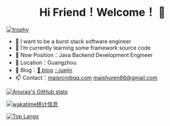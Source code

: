 <h1 align="center"> Hi Friend！Welcome！ 👋</h1>

[![trophy](https://github-profile-trophy.vercel.app/?username=MaiSR9527&column=7)](https://github.com/ryo-ma/github-profile-trophy)
- 🔭 I want to be a burst stack software engineer
- 🌱 I’m currently learning some framework source code
- 🏣 Now Position：Java Backend Development Engineer
- 🤔 Location：Guangzhou
- 💬 Blog：[:house_with_garden: blog](https://www.maishuren.top) [:boom:​juejin](https://juejin.cn/user/1055176692602791/posts)
- 📫 Contact：maisrcn@qq.com   maishuren66@gmail.com

[![Anurag's GitHub stats](https://readme-profile.vercel.app/api?username=MaiSR9527&count_private=true&show_icons=true&theme=radical&include_all_commits=true)](https://github.com/MaiSR9527/github-readme-stats)

[![wakatime统计信息](https://readme-profile.vercel.app/api/wakatime?username=maisr)](https://github.com/MaiSR9527/github-readme-stats)

[![Top Langs](https://readme-profile.vercel.app/api/top-langs/?username=MaiSR9527&langs_count=8&hide=HTML,smarty,CSS,JavaScript)](https://github.com/MaiSR9527/github-readme-stats)
<!--
**MaiSR9527/MaiSR9527** is a ✨ _special_ ✨ repository because its `README.md` (this file) appears on your GitHub profile.

Here are some ideas to get you started:

- 🔭 I’m currently working on ...
- 🌱 I’m currently learning ...
- 👯 I’m looking to collaborate on ...
- 🤔 I’m looking for help with ...
- 💬 Ask me about ...
- 📫 How to reach me: ...
- 😄 Pronouns: ...
- ⚡ Fun fact: ...
-->
